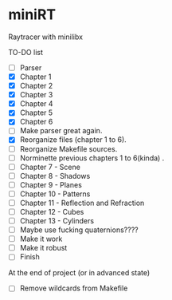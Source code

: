 # miniRT

Raytracer with minilibx

TO-DO list
- [ ] Parser
- [x] Chapter 1
- [x] Chapter 2
- [x] Chapter 3
- [x] Chapter 4
- [x] Chapter 5
- [x] Chapter 6
- [ ] Make parser great again.
- [x] Reorganize files (chapter 1 to 6).
- [ ] Reorganize Makefile sources.
- [ ] Norminette previous chapters 1 to 6(kinda) .
- [ ] Chapter 7 - Scene
- [ ] Chapter 8 - Shadows
- [ ] Chapter 9 - Planes
- [ ] Chapter 10 - Patterns
- [ ] Chapter 11 - Reflection and Refraction
- [ ] Chapter 12 - Cubes
- [ ] Chapter 13 - Cylinders
- [ ] Maybe use fucking quaternions????
- [ ] Make it work
- [ ] Make it robust
- [ ] Finish

At the end of project (or in advanced state)
- [ ] Remove wildcards from Makefile

